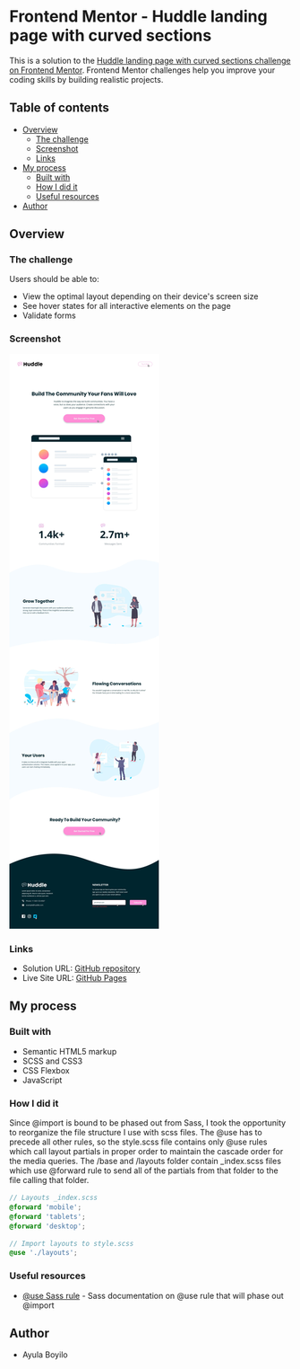 # Frontend Mentor - Huddle landing page with curved sections

This is a solution to the [Huddle landing page with curved sections challenge on Frontend Mentor](https://www.frontendmentor.io/challenges/huddle-landing-page-with-curved-sections-5ca5ecd01e82137ec91a50f2). Frontend Mentor challenges help you improve your coding skills by building realistic projects.

## Table of contents

- [Overview](#overview)
  - [The challenge](#the-challenge)
  - [Screenshot](#screenshot)
  - [Links](#links)
- [My process](#my-process)
  - [Built with](#built-with)
  - [How I did it](#how-i-did-it)
  - [Useful resources](#useful-resources)
- [Author](#author)

## Overview

### The challenge

Users should be able to:

- View the optimal layout depending on their device's screen size
- See hover states for all interactive elements on the page
- Validate forms

### Screenshot

![](./design/active-states.jpg)

### Links

- Solution URL: [GitHub repository](https://github.com/AyulaBoyilo/FMcurvedLandingpPageHuddle/)
- Live Site URL: [GitHub Pages](https://ayulaboyilo.github.io/FMcurvedLandingpPageHuddle/)

## My process

### Built with

- Semantic HTML5 markup
- SCSS and CSS3
- CSS Flexbox
- JavaScript

### How I did it

Since @import is bound to be phased out from Sass, I took the opportunity to reorganize the file structure I use with scss files. The @use has to precede all other rules, so the style.scss file contains only @use rules which call layout partials in proper order to maintain the cascade order for the media queries. The /base and /layouts folder contain \_index.scss files which use @forward rule to send all of the partials from that folder to the file calling that folder.

```scss
// Layouts _index.scss
@forward 'mobile';
@forward 'tablets';
@forward 'desktop';
```

```scss
// Import layouts to style.scss
@use './layouts';
```

### Useful resources

- [@use Sass rule](https://sass-lang.com/documentation/at-rules/use) - Sass documentation on @use rule that will phase out @import

## Author

- Ayula Boyilo
